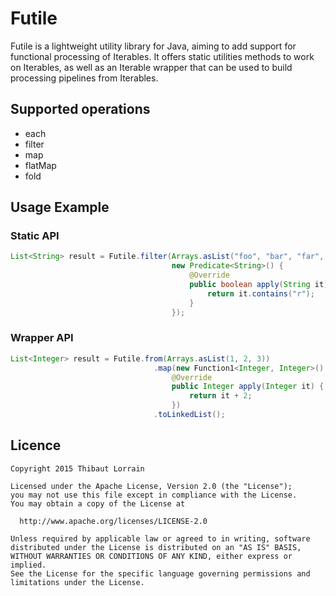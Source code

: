 # Futile

Futile is a lightweight utility library for Java, aiming to add support for functional processing of Iterables. It
offers static utilities methods to work on Iterables, as well as an Iterable wrapper that can be used to build
processing pipelines from Iterables.

## Supported operations

+ each
+ filter
+ map
+ flatMap
+ fold

## Usage Example

### Static API

```java
List<String> result = Futile.filter(Arrays.asList("foo", "bar", "far", "baz"), 
                                    new Predicate<String>() {
                                        @Override
                                        public boolean apply(String it) {
                                            return it.contains("r");
                                        }
                                    });

```

### Wrapper API
```java
List<Integer> result = Futile.from(Arrays.asList(1, 2, 3))
                                .map(new Function1<Integer, Integer>() {
                                    @Override
                                    public Integer apply(Integer it) {
                                        return it + 2;
                                    })
                                .toLinkedList();
```


## Licence

    Copyright 2015 Thibaut Lorrain

    Licensed under the Apache License, Version 2.0 (the "License");
    you may not use this file except in compliance with the License.
    You may obtain a copy of the License at

      http://www.apache.org/licenses/LICENSE-2.0

    Unless required by applicable law or agreed to in writing, software
    distributed under the License is distributed on an "AS IS" BASIS,
    WITHOUT WARRANTIES OR CONDITIONS OF ANY KIND, either express or implied.
    See the License for the specific language governing permissions and
    limitations under the License.